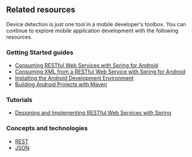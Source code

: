 ## Related resources

Device detection is just one tool in a mobile developer's toolbox. You can continue to explore mobile application development with the following resources.

### Getting Started guides

* [Consuming RESTful Web Services with Spring for Android][gs-consuming-rest-android]
* [Consuming XML from a RESTful Web Service with Spring for Android][gs-consuming-rest-xml-android]
* [Installing the Android Development Environment][gs-android]
* [Building Android Projects with Maven][gs-maven-android]

[gs-consuming-rest-android]: /guides/gs/consuming-rest-android/
[gs-consuming-rest-xml-android]: /guides/gs/consuming-rest-xml-android/
[gs-android]: /guides/gs/android/
[gs-maven-android]: /guides/gs/maven-android/

### Tutorials

* [Designing and Implementing RESTful Web Services with Spring][tut-rest]

[tut-rest]: /guides/tutorials/rest

### Concepts and technologies

* [REST][u-rest]
* [JSON][u-json]

[u-rest]: /understanding/REST
[u-json]: /understanding/JSON
